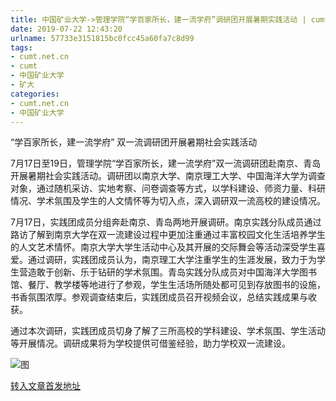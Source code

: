 ```yaml
---
title: 中国矿业大学->管理学院“学百家所长，建一流学府”调研团开展暑期实践活动 | cumt.net.cn
date: 2019-07-22 12:43:20
urlname: 57733e3151815bc0fcc45a60fa7c8d99
tags: 
- cumt.net.cn
- cumt
- 中国矿业大学
- 矿大
categories:
- cumt.net.cn
- 中国矿业大学
---
```



“学百家所长，建一流学府” 双一流调研团开展暑期社会实践活动

7月17日至19日，管理学院“学百家所长，建一流学府”双一流调研团赴南京、青岛开展暑期社会实践活动。调研团以南京大学、南京理工大学、中国海洋大学为调查对象，通过随机采访、实地考察、问卷调查等方式，以学科建设、师资力量、科研情况、学术氛围及学生的人文情怀等为切入点，深入调研双一流高校的建设情况。

7月17日，实践团成员分组奔赴南京、青岛两地开展调研。南京实践分队成员通过路访了解到南京大学在双一流建设过程中更加注重通过丰富校园文化生活培养学生的人文艺术情怀。南京大学大学生活动中心及其开展的交际舞会等活动深受学生喜爱。通过调研，实践团成员认为，南京理工大学注重学生的生涯发展，致力于为学生营造敢于创新、乐于钻研的学术氛围。青岛实践分队成员对中国海洋大学图书馆、餐厅、教学楼等地进行了参观，学生生活场所随处都可见到存放图书的设施，书香氛围浓厚。参观调查结束后，实践团成员召开视频会议，总结实践成果与收获。

通过本次调研，实践团成员切身了解了三所高校的学科建设、学术氛围、学生活动等开展情况。调研成果将为学校提供可借鉴经验，助力学校双一流建设。



![图](http://xwzx.cumt.edu.cn/_upload/article/images/fb/a2/05a5e7894bf1b45b72c5b715fb99/655f745f-1acd-4fad-aead-6f85212e6d93.jpg)

[转入文章首发地址](http://xwzx.cumt.edu.cn/25/45/c523a533829/page.htm)